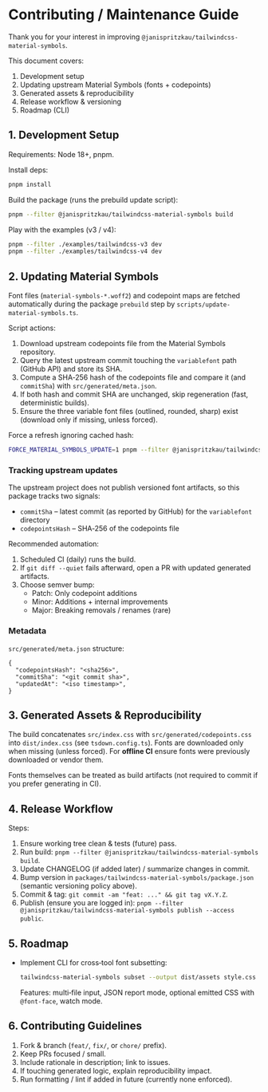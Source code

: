 # Contributing / Maintenance Guide

Thank you for your interest in improving `@janispritzkau/tailwindcss-material-symbols`.

This document covers:

1. Development setup
2. Updating upstream Material Symbols (fonts + codepoints)
3. Generated assets & reproducibility
4. Release workflow & versioning
5. Roadmap (CLI)

## 1. Development Setup

Requirements: Node 18+, pnpm.

Install deps:

```bash
pnpm install
```

Build the package (runs the prebuild update script):

```bash
pnpm --filter @janispritzkau/tailwindcss-material-symbols build
```

Play with the examples (v3 / v4):

```bash
pnpm --filter ./examples/tailwindcss-v3 dev
pnpm --filter ./examples/tailwindcss-v4 dev
```

## 2. Updating Material Symbols

Font files (`material-symbols-*.woff2`) and codepoint maps are fetched automatically during the package `prebuild` step by `scripts/update-material-symbols.ts`.

Script actions:

1. Download upstream codepoints file from the Material Symbols repository.
2. Query the latest upstream commit touching the `variablefont` path (GitHub API) and store its SHA.
3. Compute a SHA‑256 hash of the codepoints file and compare it (and `commitSha`) with `src/generated/meta.json`.
4. If both hash and commit SHA are unchanged, skip regeneration (fast, deterministic builds).
5. Ensure the three variable font files (outlined, rounded, sharp) exist (download only if missing, unless forced).

Force a refresh ignoring cached hash:

```bash
FORCE_MATERIAL_SYMBOLS_UPDATE=1 pnpm --filter @janispritzkau/tailwindcss-material-symbols build
```

### Tracking upstream updates

The upstream project does not publish versioned font artifacts, so this package tracks two signals:

- `commitSha` – latest commit (as reported by GitHub) for the `variablefont` directory
- `codepointsHash` – SHA‑256 of the codepoints file

Recommended automation:

1. Scheduled CI (daily) runs the build.
2. If `git diff --quiet` fails afterward, open a PR with updated generated artifacts.
3. Choose semver bump:
   - Patch: Only codepoint additions
   - Minor: Additions + internal improvements
   - Major: Breaking removals / renames (rare)

### Metadata

`src/generated/meta.json` structure:

```jsonc
{
  "codepointsHash": "<sha256>",
  "commitSha": "<git commit sha>",
  "updatedAt": "<iso timestamp>",
}
```

## 3. Generated Assets & Reproducibility

The build concatenates `src/index.css` with `src/generated/codepoints.css` into `dist/index.css` (see `tsdown.config.ts`). Fonts are downloaded only when missing (unless forced). For **offline CI** ensure fonts were previously downloaded or vendor them.

Fonts themselves can be treated as build artifacts (not required to commit if you prefer generating in CI).

## 4. Release Workflow

Steps:

1. Ensure working tree clean & tests (future) pass.
2. Run build: `pnpm --filter @janispritzkau/tailwindcss-material-symbols build`.
3. Update CHANGELOG (if added later) / summarize changes in commit.
4. Bump version in `packages/tailwindcss-material-symbols/package.json` (semantic versioning policy above).
5. Commit & tag: `git commit -am "feat: ..." && git tag vX.Y.Z`.
6. Publish (ensure you are logged in): `pnpm --filter @janispritzkau/tailwindcss-material-symbols publish --access public`.

## 5. Roadmap

- Implement CLI for cross‑tool font subsetting:
  ```bash
  tailwindcss-material-symbols subset --output dist/assets style.css
  ```
  Features: multi‑file input, JSON report mode, optional emitted CSS with `@font-face`, watch mode.

## 6. Contributing Guidelines

1. Fork & branch (`feat/`, `fix/`, or `chore/` prefix).
2. Keep PRs focused / small.
3. Include rationale in description; link to issues.
4. If touching generated logic, explain reproducibility impact.
5. Run formatting / lint if added in future (currently none enforced).
